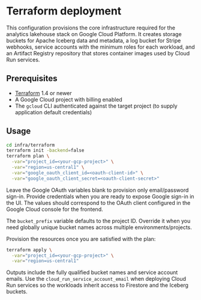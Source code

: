 # Terraform deployment

This configuration provisions the core infrastructure required for the analytics lakehouse stack on Google Cloud Platform. It creates storage buckets for Apache Iceberg data and metadata, a log bucket for Stripe webhooks, service accounts with the minimum roles for each workload, and an Artifact Registry repository that stores container images used by Cloud Run services.

## Prerequisites

- [Terraform](https://developer.hashicorp.com/terraform/downloads) 1.4 or newer
- A Google Cloud project with billing enabled
- The `gcloud` CLI authenticated against the target project (to supply application default credentials)

## Usage

```bash
cd infra/terraform
terraform init -backend=false
terraform plan \
  -var="project_id=<your-gcp-project>" \
  -var="region=us-central1" \
  -var="google_oauth_client_id=<oauth-client-id>" \
  -var="google_oauth_client_secret=<oauth-client-secret>"
```

Leave the Google OAuth variables blank to provision only email/password sign-in. Provide credentials when you are ready to expose Google sign-in in the UI. The values should correspond to the OAuth client configured in the Google Cloud console for the frontend.

The `bucket_prefix` variable defaults to the project ID. Override it when you need globally unique bucket names across multiple environments/projects.

Provision the resources once you are satisfied with the plan:

```bash
terraform apply \
  -var="project_id=<your-gcp-project>" \
  -var="region=us-central1"
```

Outputs include the fully qualified bucket names and service account emails. Use the `cloud_run_service_account_email` when deploying Cloud Run services so the workloads inherit access to Firestore and the Iceberg buckets.
